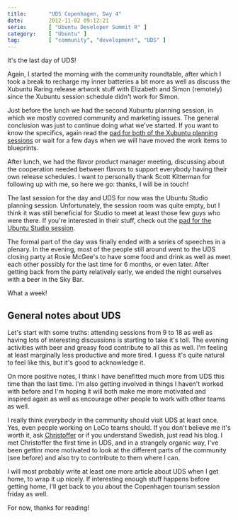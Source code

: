 ```yaml
---
title:       "UDS Copenhagen, Day 4"
date:        2012-11-02 09:12:21
serie:       [ "Ubuntu Developer Summit R" ]
category:    [ "Ubuntu" ]
tag:         [ "community", "development", "UDS" ]
---
```


It's the last day of UDS!

Again, I started the morning with the community roundtable, after which I took a break to recharge my inner batteries a bit more as well as discuss the Xubuntu Raring release artwork stuff with Elizabeth and Simon (remotely) since the Xubuntu session schedule didn't work for Simon.

Just before the lunch we had the second Xubuntu planning session, in which we mostly covered community and marketing issues. The general conclusion was just to continue doing what we've started. If you want to know the specifics, again read the [pad for both of the Xubuntu planning sessions](http://summit.ubuntu.com/uds-r/meeting/21409/xubuntu-general-planning-for-r/) or wait for a few days when we will have moved the work items to blueprints.

After lunch, we had the flavor product manager meeting, discussing about the cooperation needed between flavors to support everybody having their own release schedules. I want to personally thank Scott Kitterman for following up with me, so here we go: thanks, I will be in touch!

The last session for the day and UDS for now was the Ubuntu Studio planning session. Unfortunately, the session room was quite empty, but I think it was still beneficial for Studio to meet at least those few guys who were there. If you're interested in their stuff, check out the [pad for the Ubuntu Studio session](http://summit.ubuntu.com/uds-r/meeting/21530/community-r-ubuntustudio-planning/).

The formal part of the day was finally ended with a series of speeches in a plenary. In the evening, most of the people still around went to the UDS closing party at Rosie McGee's to have some food and drink as well as meet each other possibly for the last time for 6 months, or even later. After getting back from the party relatively early, we ended the night ourselves with a beer in the Sky Bar.

What a week!

General notes about UDS
-----------------------

Let's start with some truths: attending sessions from 9 to 18 as well as having lots of interesting discussions is starting to take it's toll. The evening activities with beer and greasy food contribute to all this as well. I'm feeling at least marginally less productive and more tired. I guess it's quite natural to feel like this, but it's good to acknowledge it.

On more positive notes, I think I have benefitted much more from UDS this time than the last time. I'm also getting involved in things I haven't worked with before and I'm hoping it will both make me more motivated and inspired again as well as encourage other people to work with other teams as well.

I really think *everybody* in the community should visit UDS at least once. Yes, even people working on LoCo teams should. If you don't believe me it's worth it, ask [Christoffer](http://www.christofferholmstedt.se/) or if you understand Swedish, just read his blog. I met Christoffer the first time in UDS, and in a strangely organic way, I've been gettinr more motivated to look at the different parts of the community (see before) and also try to contribute to them where I can.

I will most probably write at least one more article about UDS when I get home, to wrap it up nicely. If interesting enough stuff happens before getting home, I'll get back to you about the Copenhagen tourism session friday as well.

For now, thanks for reading!
